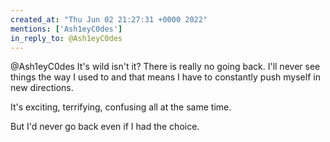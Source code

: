 ```yaml
---
created_at: "Thu Jun 02 21:27:31 +0000 2022"
mentions: ['Ash1eyC0des']
in_reply_to: @Ash1eyC0des
---
```


@Ash1eyC0des It's wild isn't it? There is really no going back. I'll never see things the way I used to and that means I have to constantly push myself in new directions.

It's exciting, terrifying, confusing all at the same time.

But I'd never go back even if I had the choice.